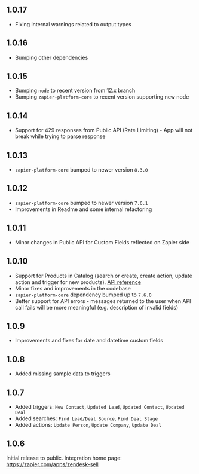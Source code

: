 ## 1.0.17

* Fixing internal warnings related to output types

## 1.0.16

* Bumping other dependencies

## 1.0.15

* Bumping `node` to recent version from 12.x branch
* Bumping `zapier-platform-core` to recent version supporting new node

## 1.0.14

* Support for 429 responses from Public API (Rate Limiting) - App will not break while trying to parse response

## 1.0.13

* `zapier-platform-core` bumped to newer version `8.3.0`

## 1.0.12

* `zapier-platform-core` bumped to newer version `7.6.1`
* Improvements in Readme and some internal refactoring

## 1.0.11

* Minor changes in Public API for Custom Fields reflected on Zapier side

## 1.0.10

* Support for Products in Catalog (search or create, create action, update action and trigger for new products). [API reference](https://developers.getbase.com/docs/rest/reference/products)
* Minor fixes and improvements in the codebase
* `zapier-platform-core` dependency bumped up to `7.6.0`
* Better support for API errors - messages returned to the user when API call fails will be more meaningful (e.g. description of invalid fields)

## 1.0.9

* Improvements and fixes for date and datetime custom fields

## 1.0.8

* Added missing sample data to triggers

## 1.0.7

* Added triggers: `New Contact`, `Updated Lead`, `Updated Contact`, `Updated Deal`
* Added searches: `Find Lead/Deal Source`, `Find Deal Stage`
* Added actions: `Update Person`, `Update Company`, `Update Deal`

## 1.0.6

Initial release to public. Integration home page: https://zapier.com/apps/zendesk-sell
